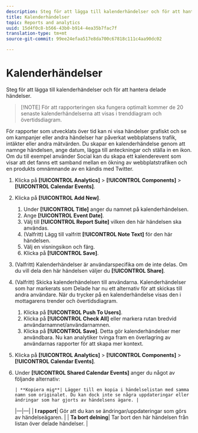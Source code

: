 ```yaml
---
description: Steg för att lägga till kalenderhändelser och för att hantera delade händelser.
title: Kalenderhändelser
topic: Reports and analytics
uuid: 15d4f0c8-b566-43b0-b914-4ea35b7fac7f
translation-type: tm+mt
source-git-commit: 99ee24efaa517e8da700c67818c111c4aa90dc02

---
```



# Kalenderhändelser

Steg för att lägga till kalenderhändelser och för att hantera delade händelser.

> [!NOTE] För att rapporteringen ska fungera optimalt kommer de 20 senaste kalenderhändelserna att visas i trenddiagram och övertidsdiagram.

För rapporter som utvecklats över tid kan ni visa händelser grafiskt och se om kampanjer eller andra händelser har påverkat webbplatsens trafik, intäkter eller andra mätvärden. Du skapar en kalenderhändelse genom att namnge händelsen, ange datum, lägga till anteckningar och ställa in en ikon. Om du till exempel använder Social kan du skapa ett kalenderevent som visar att det fanns ett samband mellan en ökning av webbplatstrafiken och en produkts omnämnande av en kändis med Twitter.

1. Klicka på **[!UICONTROL Analytics]** > **[!UICONTROL Components]** > **[!UICONTROL Calendar Events]**.
1. Klicka på **[!UICONTROL Add New]**.
   1. Under **[!UICONTROL Title]** anger du namnet på kalenderhändelsen.
   1. Ange **[!UICONTROL Event Date]**.
   1. Välj till **[!UICONTROL Report Suite]** vilken den här händelsen ska användas.
   1. (Valfritt) Lägg till valfritt **[!UICONTROL Note Text]** för den här händelsen.
   1. Välj en visningsikon och färg.
   1. Klicka på **[!UICONTROL Save]**.
1. (Valfritt) Kalenderhändelser är användarspecifika om de inte delas. Om du vill dela den här händelsen väljer du **[!UICONTROL Share]**.
1. (Valfritt) Skicka kalenderhändelsen till användarna. Kalenderhändelser som har markerats som Delade har nu ett alternativ för att skickas till andra användare. När du trycker på en kalenderhändelse visas den i mottagarens trender och övertidsdiagram.
   1. Klicka på **[!UICONTROL Push To Users]**.
   1. Klicka på **[!UICONTROL Check All]** eller markera rutan bredvid användarnamnet/användarnamnen.
   1. Klicka på **[!UICONTROL Save]**.
   Detta gör kalenderhändelser mer användbara. Nu kan analytiker tvinga fram en överlagring av användarnas rapporter för att skapa mer kontext.
1. Klicka på **[!UICONTROL Analytics]** > **[!UICONTROL Components]** > **[!UICONTROL Calendar Events]**.
1. Under **[!UICONTROL Shared Calendar Events]** anger du något av följande alternativ:

       | **Kopiera mig**| Lägger till en kopia i händelselistan med samma namn som originalet. Du kan dock inte se några uppdateringar eller ändringar som har gjorts av händelsens ägare. |
    |—|—|
    | **I rapport**| Gör att du kan se ändringar/uppdateringar som görs av händelseägaren. |
    | **Ta bort delning**| Tar bort den här händelsen från listan över delade händelser. |
   
